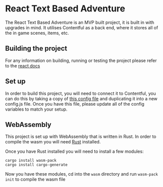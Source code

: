 # React Text Based Adventure

The React Text Based Adventure is an MVP built project, it is built in with upgrades in mind.
It utilises Contentful as a back end, where it stores all of the in game scenes, items, etc.

## Building the project

For any information on building, running or testing the project please refer to the [react docs](./README-React.md)

## Set up

In order to build this project, you will need to connect it to Contentful, you can do this by taking a copy of
[this config file](./src/config.example.js) and duplicating it into a new config.js file. Once you have this file,
please update all of the config variables to match your setup.


## WebAssembly

This project is set up with WebAssembly that is written in Rust.
In order to compile the wasm you will need [Rust](https://www.rust-lang.org/en-US/) installed.

Once you have Rust installed you will need to install a few modules:

```
cargo install wasm-pack
cargo install cargo-generate
```

Now you have these modules, cd into the `wasm` directory and run `wasm-pack init` to compile the wasm file


